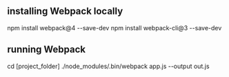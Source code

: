 ## installing Webpack locally

npm install webpack@4 --save-dev
npm install webpack-cli@3 --save-dev


## running Webpack

cd [project_folder]
./node_modules/.bin/webpack app.js --output out.js
